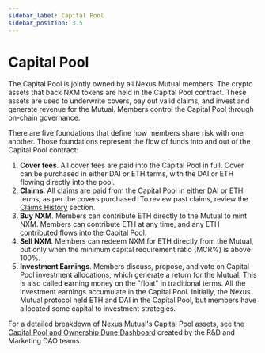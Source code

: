 ```yaml
---
sidebar_label: Capital Pool
sidebar_position: 3.5
---
```


# Capital Pool

The Capital Pool is jointly owned by all Nexus Mutual members. The crypto assets that back NXM tokens are held in the Capital Pool contract. These assets are used to underwrite covers, pay out valid claims, and invest and generate revenue for the Mutual. Members control the Capital Pool through on-chain governance.

There are five foundations that define how members share risk with one another. Those foundations represent the flow of funds into and out of the Capital Pool contract: 
1. **Cover fees**. All cover fees are paid into the Capital Pool in full. Cover can be purchased in either DAI or ETH terms, with the DAI or ETH flowing directly into the pool.
2. **Claims**. All claims are paid from the Capital Pool in either DAI or ETH terms, as per the covers purchased. To review past claims, review the [Claims History](/overview/claims-history/) section.
3. **Buy NXM**. Members can contribute ETH directly to the Mutual to mint NXM. Members can contribute ETH at any time, and any ETH contributed flows into the Capital Pool.
4. **Sell NXM**. Members can redeem NXM for ETH directly from the Mutual, but only when the minimum capital requirement ratio (MCR%) is above 100%.
5. **Investment Earnings**. Members discuss, propose, and vote on Capital Pool investment allocations, which generate a return for the Mutual. This is also called earning money on the "float" in traditional terms. All the investment earnings accumulate in the Capital Pool. Initially, the Nexus Mutual protocol held ETH and DAI in the Capital Pool, but members have allocated some capital to investment strategies.

For a detailed breakdown of Nexus Mutual's Capital Pool assets, see the [Capital Pool and Ownership Dune Dashboard](https://dune.com/nexus_mutual/capital-pool-and-ownership) created by the R&D and Marketing DAO teams.
